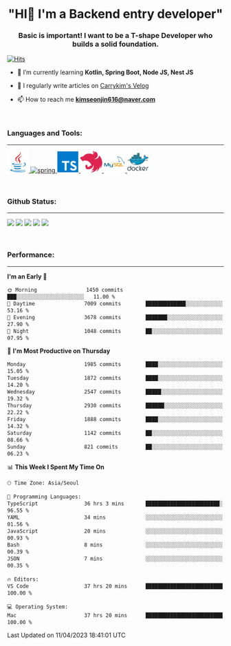 <h1 align="center">"HI👋 I'm a Backend entry developer" </h1>
<h3 align="center">Basic is important! I want to be a T-shape Developer who builds a solid foundation.</h3>

[![Hits](https://hits.seeyoufarm.com/api/count/incr/badge.svg?url=https%3A%2F%2Fgithub.com%2Fgimseonjin&count_bg=%2318BFE5&title_bg=%23555555&icon=ko-fi.svg&icon_color=%23E7E7E7&title=hits&edge_flat=false)](https://hits.seeyoufarm.com)

- 🌱 I’m currently learning **Kotlin, Spring Boot, Node JS, Nest JS**

- 📝 I regularly write articles on [Carrykim's Velog](https://velog.io/@carrykim)

- 📫 How to reach me **kimseonjin616@naver.com**

<br/>

<h3 align="left">Languages and Tools:</h3>

***

<p align="left"> 
 <a href="https://www.java.com" target="_blank" rel="noreferrer"> <img src="https://raw.githubusercontent.com/devicons/devicon/master/icons/java/java-original.svg" alt="java" width="10%" height="10%"/> </a>
 <a href="https://spring.io/" target="_blank" rel="noreferrer"> <img src="https://www.vectorlogo.zone/logos/springio/springio-icon.svg" alt="spring" width="10%" height="10%"/> </a>
  <a href="https://www.typescriptlang.org/" target="_blank" rel="noreferrer"> <img src="https://raw.githubusercontent.com/devicons/devicon/master/icons/typescript/typescript-original.svg" alt="typescript" width="10%" height="10%"/> </a>
<a href="https://nestjs.com/" target="_blank" rel="noreferrer"> <img src="https://raw.githubusercontent.com/devicons/devicon/master/icons/nestjs/nestjs-plain.svg" alt="nestjs" width="10%" height="10%"/> </a> 
<a href="https://www.mysql.com/" target="_blank" rel="noreferrer"> <img src="https://raw.githubusercontent.com/devicons/devicon/master/icons/mysql/mysql-original-wordmark.svg" alt="mysql" width="10%" height="10%"/>  </a>
 <a href="https://www.docker.com/" target="_blank" rel="noreferrer"> <img src="https://raw.githubusercontent.com/devicons/devicon/master/icons/docker/docker-original-wordmark.svg" alt="docker" width="10%" height="10%"/> </a>
 </p>
</p>

<br/>

<h3 align="left">Github Status:</h3>

***

![](http://github-profile-summary-cards.vercel.app/api/cards/profile-details?username=gimseonjin&theme=nord_bright)
![](http://github-profile-summary-cards.vercel.app/api/cards/repos-per-language?username=gimseonjin&theme=nord_bright)
![](http://github-profile-summary-cards.vercel.app/api/cards/most-commit-language?username=gimseonjin&theme=nord_bright)
![](http://github-profile-summary-cards.vercel.app/api/cards/stats?username=gimseonjin&theme=nord_bright)
![](http://github-profile-summary-cards.vercel.app/api/cards/productive-time?username=gimseonjin&theme=nord_bright&utcOffset=8)


<br/>

<h3 align="left">Performance:</h3>

***

<!--START_SECTION:waka-->
**I'm an Early 🐤** 

```text
🌞 Morning                1450 commits        ███░░░░░░░░░░░░░░░░░░░░░░   11.00 % 
🌆 Daytime                7009 commits        █████████████░░░░░░░░░░░░   53.16 % 
🌃 Evening                3678 commits        ███████░░░░░░░░░░░░░░░░░░   27.90 % 
🌙 Night                  1048 commits        ██░░░░░░░░░░░░░░░░░░░░░░░   07.95 % 
```
📅 **I'm Most Productive on Thursday** 

```text
Monday                   1985 commits        ████░░░░░░░░░░░░░░░░░░░░░   15.05 % 
Tuesday                  1872 commits        ████░░░░░░░░░░░░░░░░░░░░░   14.20 % 
Wednesday                2547 commits        █████░░░░░░░░░░░░░░░░░░░░   19.32 % 
Thursday                 2930 commits        ██████░░░░░░░░░░░░░░░░░░░   22.22 % 
Friday                   1888 commits        ████░░░░░░░░░░░░░░░░░░░░░   14.32 % 
Saturday                 1142 commits        ██░░░░░░░░░░░░░░░░░░░░░░░   08.66 % 
Sunday                   821 commits         ██░░░░░░░░░░░░░░░░░░░░░░░   06.23 % 
```


📊 **This Week I Spent My Time On** 

```text
🕑︎ Time Zone: Asia/Seoul

💬 Programming Languages: 
TypeScript               36 hrs 3 mins       ████████████████████████░   96.55 % 
YAML                     34 mins             ░░░░░░░░░░░░░░░░░░░░░░░░░   01.56 % 
JavaScript               20 mins             ░░░░░░░░░░░░░░░░░░░░░░░░░   00.93 % 
Bash                     8 mins              ░░░░░░░░░░░░░░░░░░░░░░░░░   00.39 % 
JSON                     7 mins              ░░░░░░░░░░░░░░░░░░░░░░░░░   00.35 % 

🔥 Editors: 
VS Code                  37 hrs 20 mins      █████████████████████████   100.00 % 

💻 Operating System: 
Mac                      37 hrs 20 mins      █████████████████████████   100.00 % 
```


 Last Updated on 11/04/2023 18:41:01 UTC
<!--END_SECTION:waka-->

<div align="center">
  
